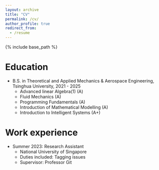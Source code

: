 ```yaml
---
layout: archive
title: "CV"
permalink: /cv/
author_profile: true
redirect_from:
  - /resume
---
```


{% include base_path %}

Education
======
* B.S. in Theoretical and Applied Mechanics & Aerospace Engineering, Tsinghua University, 2021 - 2025
  * Advanced linear Algebra(1) (A)
  * Fluid Mechanics (A)
  * Programming Fundamentals (A)
  * Introduction of Mathematical Modelling (A)
  * Introduction to Intelligent Systems (A+)

Work experience
======
* Summer 2023: Research Assistant
  * National University of Singapore
  * Duties included: Tagging issues
  * Supervisor: Professor Git
  
<!-- 

Skills
======
* Skill 1
* Skill 2
  * Sub-skill 2.1
  * Sub-skill 2.2
  * Sub-skill 2.3
* Skill 3

Publications
======
  <ul>{% for post in site.publications %}
    {% include archive-single-cv.html %}
  {% endfor %}</ul>
  
Talks
======
  <ul>{% for post in site.talks %}
    {% include archive-single-talk-cv.html %}
  {% endfor %}</ul>
  
Teaching
======
  <ul>{% for post in site.teaching %}
    {% include archive-single-cv.html %}
  {% endfor %}</ul>
  
Service and leadership
======
* Currently signed in to 43 different slack teams 

-->
